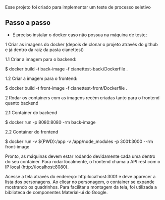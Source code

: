 Esse projeto foi criado para implementar um teste de processo seletivo

## Passo a passo
- É preciso instalar o docker caso não possua na máquina de teste;

1 Criar as imagens do docker (depois de clonar o projeto através do github e já dentro da raiz da pasta cianettest)

1.1 Criar a imagem para o backend: 

$ docker build -t back-image -f cianettest-back/Dockerfile .

1.2 Criar a imagem para o frontend: 

$ docker build -t front-image -f cianettest-front/Dockerfile .

2 Rodar os containers com as imagens recém criadas tanto para o frontend quanto backend

2.1 Container do backend

$ docker run -p 8080:8080 -rm back-image

2.2 Container do frontend

$ docker run -v ${PWD}:/app -v /app/node_modules -p 3001:3000 --rm front-image

Pronto, as máquinas devem estar rodando devidamente cada uma dentro do seu container. Para rodar localmente, o frontend
chama a API rest com o IP local (http://localhost:8080).

Acesse a tela através do endereço: http:localhost:3001 e deve aparecer a lista dos personagens. Ao clicar no personagem, 
o container se expande mostrando os quadrinhos. Para facilitar a montagem da tela, foi utilizada a biblioteca de componentes
Material-ui do Google.
